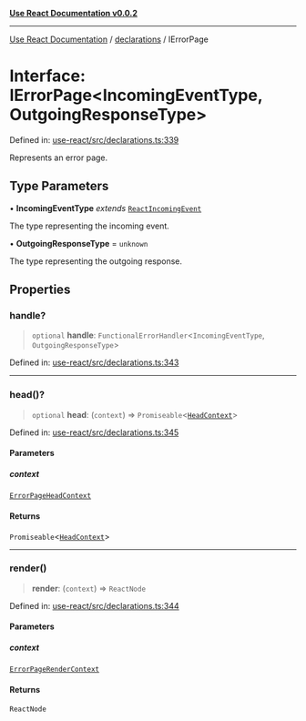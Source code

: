 [**Use React Documentation v0.0.2**](../../README.md)

***

[Use React Documentation](../../modules.md) / [declarations](../README.md) / IErrorPage

# Interface: IErrorPage\<IncomingEventType, OutgoingResponseType\>

Defined in: [use-react/src/declarations.ts:339](https://github.com/stonemjs/use-react/blob/0635de04acc6b3a5c28dcf07d1e12a39a8b5e0b9/src/declarations.ts#L339)

Represents an error page.

## Type Parameters

• **IncomingEventType** *extends* [`ReactIncomingEvent`](../type-aliases/ReactIncomingEvent.md)

The type representing the incoming event.

• **OutgoingResponseType** = `unknown`

The type representing the outgoing response.

## Properties

### handle?

> `optional` **handle**: `FunctionalErrorHandler`\<`IncomingEventType`, `OutgoingResponseType`\>

Defined in: [use-react/src/declarations.ts:343](https://github.com/stonemjs/use-react/blob/0635de04acc6b3a5c28dcf07d1e12a39a8b5e0b9/src/declarations.ts#L343)

***

### head()?

> `optional` **head**: (`context`) => `Promiseable`\<[`HeadContext`](HeadContext.md)\>

Defined in: [use-react/src/declarations.ts:345](https://github.com/stonemjs/use-react/blob/0635de04acc6b3a5c28dcf07d1e12a39a8b5e0b9/src/declarations.ts#L345)

#### Parameters

##### context

[`ErrorPageHeadContext`](ErrorPageHeadContext.md)

#### Returns

`Promiseable`\<[`HeadContext`](HeadContext.md)\>

***

### render()

> **render**: (`context`) => `ReactNode`

Defined in: [use-react/src/declarations.ts:344](https://github.com/stonemjs/use-react/blob/0635de04acc6b3a5c28dcf07d1e12a39a8b5e0b9/src/declarations.ts#L344)

#### Parameters

##### context

[`ErrorPageRenderContext`](ErrorPageRenderContext.md)

#### Returns

`ReactNode`
